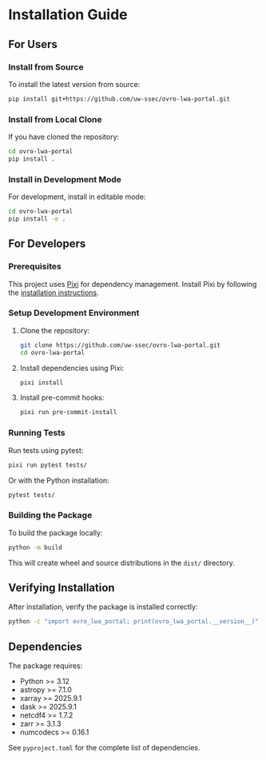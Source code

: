 # Installation Guide

## For Users

### Install from Source

To install the latest version from source:

```bash
pip install git+https://github.com/uw-ssec/ovro-lwa-portal.git
```

### Install from Local Clone

If you have cloned the repository:

```bash
cd ovro-lwa-portal
pip install .
```

### Install in Development Mode

For development, install in editable mode:

```bash
cd ovro-lwa-portal
pip install -e .
```

## For Developers

### Prerequisites

This project uses [Pixi](https://pixi.sh) for dependency management. Install
Pixi by following the
[installation instructions](https://pixi.sh/latest/#installation).

### Setup Development Environment

1. Clone the repository:

   ```bash
   git clone https://github.com/uw-ssec/ovro-lwa-portal.git
   cd ovro-lwa-portal
   ```

2. Install dependencies using Pixi:

   ```bash
   pixi install
   ```

3. Install pre-commit hooks:

   ```bash
   pixi run pre-commit-install
   ```

### Running Tests

Run tests using pytest:

```bash
pixi run pytest tests/
```

Or with the Python installation:

```bash
pytest tests/
```

### Building the Package

To build the package locally:

```bash
python -m build
```

This will create wheel and source distributions in the `dist/` directory.

## Verifying Installation

After installation, verify the package is installed correctly:

```bash
python -c "import ovro_lwa_portal; print(ovro_lwa_portal.__version__)"
```

## Dependencies

The package requires:

- Python >= 3.12
- astropy >= 7.1.0
- xarray >= 2025.9.1
- dask >= 2025.9.1
- netcdf4 >= 1.7.2
- zarr >= 3.1.3
- numcodecs >= 0.16.1

See `pyproject.toml` for the complete list of dependencies.
